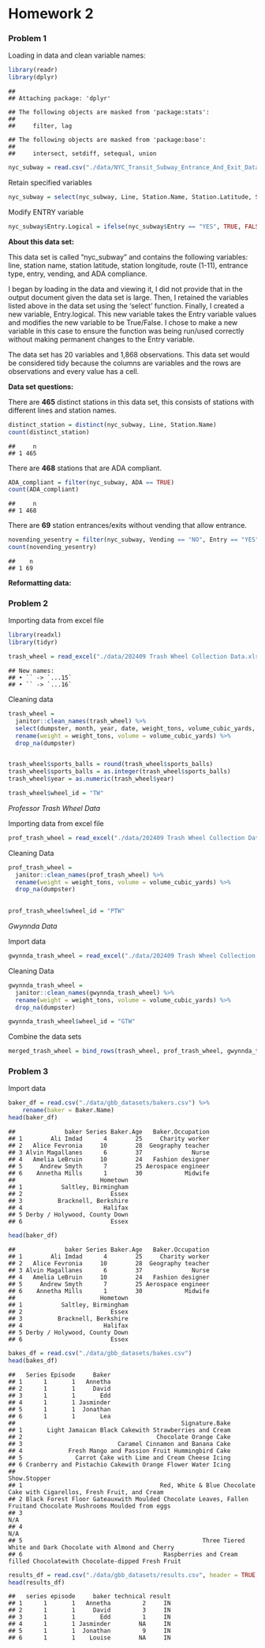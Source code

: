 Homework 2
================

### **Problem 1**

Loading in data and clean variable names:

``` r
library(readr)
library(dplyr)
```

    ## 
    ## Attaching package: 'dplyr'

    ## The following objects are masked from 'package:stats':
    ## 
    ##     filter, lag

    ## The following objects are masked from 'package:base':
    ## 
    ##     intersect, setdiff, setequal, union

``` r
nyc_subway = read.csv("./data/NYC_Transit_Subway_Entrance_And_Exit_Data.csv")
```

Retain specified variables

``` r
nyc_subway = select(nyc_subway, Line, Station.Name, Station.Latitude, Station.Longitude, Route1:Route11, Entrance.Type, Entry, Vending, ADA)
```

Modify ENTRY variable

``` r
nyc_subway$Entry.Logical = ifelse(nyc_subway$Entry == "YES", TRUE, FALSE)
```

**About this data set:**

This data set is called “nyc_subway” and contains the following
variables: line, station name, station latitude, station longitude,
route (1-11), entrance type, entry, vending, and ADA compliance.

I began by loading in the data and viewing it, I did not provide that in
the output document given the data set is large. Then, I retained the
variables listed above in the data set using the ‘select’ function.
Finally, I created a new variable, Entry.logical. This new variable
takes the Entry variable values and modifies the new variable to be
True/False. I chose to make a new variable in this case to ensure the
function was being run/used correctly without making permanent changes
to the Entry variable.

The data set has 20 variables and 1,868 observations. This data set
would be considered tidy because the columns are variables and the rows
are observations and every value has a cell.

**Data set questions:**

There are **465** distinct stations in this data set, this consists of
stations with different lines and station names.

``` r
distinct_station = distinct(nyc_subway, Line, Station.Name)
count(distinct_station)
```

    ##     n
    ## 1 465

There are **468** stations that are ADA compliant.

``` r
ADA_compliant = filter(nyc_subway, ADA == TRUE)
count(ADA_compliant)
```

    ##     n
    ## 1 468

There are **69** station entrances/exits without vending that allow
entrance.

``` r
novending_yesentry = filter(nyc_subway, Vending == "NO", Entry == "YES")
count(novending_yesentry)
```

    ##    n
    ## 1 69

**Reformatting data:**

### **Problem 2**

Importing data from excel file

``` r
library(readxl)
library(tidyr)

trash_wheel = read_excel("./data/202409 Trash Wheel Collection Data.xlsx", sheet = "Mr. Trash Wheel")
```

    ## New names:
    ## • `` -> `...15`
    ## • `` -> `...16`

Cleaning data

``` r
trash_wheel = 
  janitor::clean_names(trash_wheel) %>%
  select(dumpster, month, year, date, weight_tons, volume_cubic_yards, plastic_bottles, polystyrene, cigarette_butts, glass_bottles, plastic_bags, wrappers, sports_balls, homes_powered) %>%
  rename(weight = weight_tons, volume = volume_cubic_yards) %>% 
  drop_na(dumpster)


trash_wheel$sports_balls = round(trash_wheel$sports_balls)
trash_wheel$sports_balls = as.integer(trash_wheel$sports_balls)
trash_wheel$year = as.numeric(trash_wheel$year)

trash_wheel$wheel_id = "TW"
```

*Professor Trash Wheel Data*

Importing data from excel file

``` r
prof_trash_wheel = read_excel("./data/202409 Trash Wheel Collection Data.xlsx", sheet = "Professor Trash Wheel")
```

Cleaning Data

``` r
prof_trash_wheel = 
  janitor::clean_names(prof_trash_wheel) %>%
  rename(weight = weight_tons, volume = volume_cubic_yards) %>% 
  drop_na(dumpster)
  

prof_trash_wheel$wheel_id = "PTW"
```

*Gwynnda Data*

Import data

``` r
gwynnda_trash_wheel = read_excel("./data/202409 Trash Wheel Collection Data.xlsx", sheet = "Gwynnda Trash Wheel")
```

Cleaning Data

``` r
gwynnda_trash_wheel = 
  janitor::clean_names(gwynnda_trash_wheel) %>%
  rename(weight = weight_tons, volume = volume_cubic_yards) %>% 
  drop_na(dumpster)

gwynnda_trash_wheel$wheel_id = "GTW"
```

Combine the data sets

``` r
merged_trash_wheel = bind_rows(trash_wheel, prof_trash_wheel, gwynnda_trash_wheel)
```

### **Problem 3**

Import data

``` r
baker_df = read.csv("./data/gbb_datasets/bakers.csv") %>% 
    rename(baker = Baker.Name)
head(baker_df)
```

    ##              baker Series Baker.Age   Baker.Occupation
    ## 1        Ali Imdad      4        25     Charity worker
    ## 2   Alice Fevronia     10        28  Geography teacher
    ## 3 Alvin Magallanes      6        37              Nurse
    ## 4   Amelia LeBruin     10        24   Fashion designer
    ## 5     Andrew Smyth      7        25 Aerospace engineer
    ## 6    Annetha Mills      1        30            Midwife
    ##                        Hometown
    ## 1           Saltley, Birmingham
    ## 2                         Essex
    ## 3          Bracknell, Berkshire
    ## 4                       Halifax
    ## 5 Derby / Holywood, County Down
    ## 6                         Essex

``` r
head(baker_df)
```

    ##              baker Series Baker.Age   Baker.Occupation
    ## 1        Ali Imdad      4        25     Charity worker
    ## 2   Alice Fevronia     10        28  Geography teacher
    ## 3 Alvin Magallanes      6        37              Nurse
    ## 4   Amelia LeBruin     10        24   Fashion designer
    ## 5     Andrew Smyth      7        25 Aerospace engineer
    ## 6    Annetha Mills      1        30            Midwife
    ##                        Hometown
    ## 1           Saltley, Birmingham
    ## 2                         Essex
    ## 3          Bracknell, Berkshire
    ## 4                       Halifax
    ## 5 Derby / Holywood, County Down
    ## 6                         Essex

``` r
bakes_df = read.csv("./data/gbb_datasets/bakes.csv")
head(bakes_df)
```

    ##   Series Episode     Baker
    ## 1      1       1   Annetha
    ## 2      1       1     David
    ## 3      1       1       Edd
    ## 4      1       1 Jasminder
    ## 5      1       1  Jonathan
    ## 6      1       1       Lea
    ##                                               Signature.Bake
    ## 1       Light Jamaican Black Cakewith Strawberries and Cream
    ## 2                                      Chocolate Orange Cake
    ## 3                           Caramel Cinnamon and Banana Cake
    ## 4             Fresh Mango and Passion Fruit Hummingbird Cake
    ## 5               Carrot Cake with Lime and Cream Cheese Icing
    ## 6 Cranberry and Pistachio Cakewith Orange Flower Water Icing
    ##                                                                                                     Show.Stopper
    ## 1                                       Red, White & Blue Chocolate Cake with Cigarellos, Fresh Fruit, and Cream
    ## 2 Black Forest Floor Gateauxwith Moulded Chocolate Leaves, Fallen Fruitand Chocolate Mushrooms Moulded from eggs
    ## 3                                                                                                            N/A
    ## 4                                                                                                            N/A
    ## 5                                                   Three Tiered White and Dark Chocolate with Almond and Cherry
    ## 6                                        Raspberries and Cream filled Chocolatewith Chocolate-dipped Fresh Fruit

``` r
results_df = read.csv("./data/gbb_datasets/results.csv", header = TRUE, skip = 2)
head(results_df)
```

    ##   series episode     baker technical result
    ## 1      1       1   Annetha         2     IN
    ## 2      1       1     David         3     IN
    ## 3      1       1       Edd         1     IN
    ## 4      1       1 Jasminder        NA     IN
    ## 5      1       1  Jonathan         9     IN
    ## 6      1       1    Louise        NA     IN
